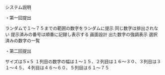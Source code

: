 システム説明

・第一回提出

ランダムで１〜７５までの範囲の数字をランダムに提示
同じ数字は排出されない
提示済みの番号は順番に記録し表示する
画面設計
出た数字の強調表示
選択済みの数字の一覧

・第二回提出

サイズは５×５
１列目の数字の幅は１〜１５、２列目は１６〜３０、３列目は３１〜４５、４列目は４６〜６０、５列目は６１〜７５


